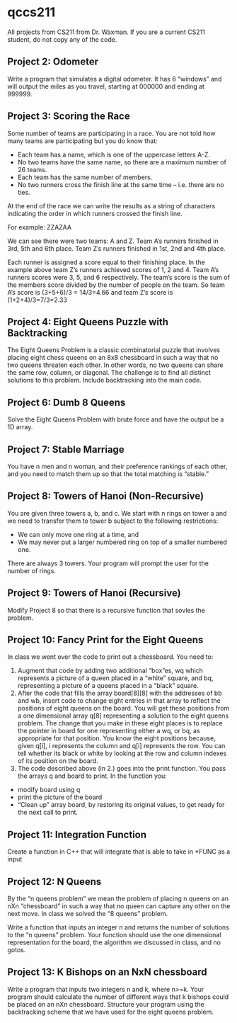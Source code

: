 # qccs211
All projects from CS211 from Dr. Waxman. If you are a current CS211 student, do not copy any of the code.

## Project 2: Odometer
Write a program that simulates a digital odometer. It has 6 “windows” and will output the miles as you travel, starting at 000000 and ending at 999999.

## Project 3: Scoring the Race
Some number of teams are participating in a race. You are not told how many teams are participating but you do know that:

- Each team has a name, which is one of the uppercase letters A-Z.
- No two teams have the same name, so there are a maximum number of 26 teams.
- Each team has the same number of members.
- No two runners cross the finish line at the same time – i.e. there are no ties.

At the end of the race we can write the results as a string of characters indicating the order in which runners crossed the finish line.

For example: ZZAZAA

We can see there were two teams: A and Z. Team A’s runners finished in 3rd, 5th and 6th place. Team Z’s runners finished in 1st, 2nd and 4th place.

Each runner is assigned a score equal to their finishing place. In the example above team Z’s runners achieved scores of 1, 2 and 4. Team A’s runners scores were 3, 5, and 6 respectively. The team’s score is the sum of the members score divided by the number of people on the team. So team A’s score is (3+5+6)/3 = 14/3=4.66 and team Z’s score is (1+2+4)/3=7/3=2.33

## Project 4: Eight Queens Puzzle with Backtracking
The Eight Queens Problem is a classic combinatorial puzzle that involves placing eight chess queens on an 8x8 chessboard in such a way that no two queens threaten each other. In other words, no two queens can share the same row, column, or diagonal. The challenge is to find all distinct solutions to this problem. Include backtracking into the main code.

## Project 6: Dumb 8 Queens 
Solve the Eight Queens Problem with brute force and have the output be a 1D array.

## Project 7: Stable Marriage
You have n men and n woman, and their preference rankings of each other, and you need to match them up so that the total matching is “stable.”

## Project 8: Towers of Hanoi (Non-Recursive)
You are given three towers a, b, and c. We start with n rings on tower a and we need to transfer them to tower b subject to the following restrictions:

- We can only move one ring at a time, and
- We may never put a larger numbered ring on top of a smaller numbered one.
  
There are always 3 towers. Your program will prompt the user for the number of rings.

## Project 9: Towers of Hanoi (Recursive)
Modify Project 8 so that there is a recursive function that sovles the problem.

## Project 10: Fancy Print for the Eight Queens
In class we went over the code to print out a chessboard. You need to:
1. Augment that code by adding two additional “box”es, wq which represents a picture of a queen placed in a “white” square, and bq, representing a picture of a queens placed in a “black” square.
2. After the code that fills the array board[8][8] with the addresses of bb and wb, insert code to change eight entries in that array to reflect the positions of eight queens on the board. You will get these positions from a one dimensional array q[8] representing a solution to the eight queens problem. The change that you make in these eight places is to replace the pointer in board for one representing either a wq, or bq, as appropriate for that position. You know the eight positions because, given q[i], i represents the column and q[i] represents the row. You can tell whether its black or white by looking at the row and column indexes of its position on the board.
3. The code described above (in 2.) goes into the print function. You pass the arrays q and
board to print. In the function you:
- modify board using q
- print the picture of the board
- “Clean up” array board, by restoring its original values, to get ready for the next call to
print.

## Project 11: Integration Function
Create a function in C++ that will integrate that is able to take in *FUNC as a input

## Project 12: N Queens
By the “n queens problem” we mean the problem of placing n queens on an nXn “chessboard” in such a way that no queen can capture any other on the next move. In class we solved the “8 queens” problem.

Write a function that inputs an integer n and returns the number of solutions to the “n queens” problem. Your function should use the one dimensional representation for the board, the algorithm we discussed in class, and no gotos.

## Project 13: K Bishops on an NxN chessboard
Write a program that inputs two integers n and k, where n>=k. Your program should calculate the number of different ways that k bishops could be placed on an nXn chessboard. Structure your program using the backtracking scheme that we have used for the eight queens problem.
